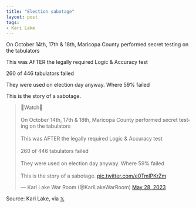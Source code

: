 ```yaml
---
title: "Election sabotage"
layout: post
tags:
- Kari Lake
---
```


On October 14th, 17th & 18th, Maricopa County performed secret testing on the tabulators

This was AFTER the legally required Logic & Accuracy test

260 of 446 tabulators failed

They were used on election day anyway. Where 59% failed

This is the story of a sabotage.

<blockquote class="twitter-tweet"><p lang="en" dir="ltr">👀Watch👀<br /><br />On October 14th, 17th &amp; 18th, Maricopa County performed secret testing on the tabulators<br /><br />This was AFTER the legally required Logic &amp; Accuracy test<br /><br />260 of 446 tabulators failed<br /><br />They were used on election day anyway. Where 59% failed<br /><br />This is the story of a sabotage. <a href="https://t.co/e0TmIPKrZm">pic.twitter.com/e0TmIPKrZm</a></p>&mdash; Kari Lake War Room (@KariLakeWarRoom) <a href="https://twitter.com/KariLakeWarRoom/status/1662872148921434114?ref_src=twsrc%5Etfw">May 28, 2023</a></blockquote> <script async src="https://platform.twitter.com/widgets.js" charset="utf-8"></script>

Source: Kari Lake, via [𝕏](https://x.com)
